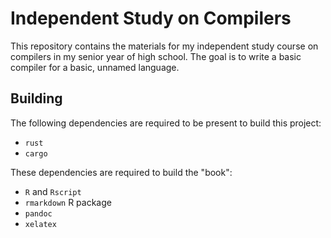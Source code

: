 # Independent Study on Compilers

This repository contains the materials for my independent study course
on compilers in my senior year of high school. The goal is to write a
basic compiler for a basic, unnamed language.

## Building

The following dependencies are required to be present to build this
project:

-   `rust`
-   `cargo`

These dependencies are required to build the "book":

-   `R` and `Rscript`
-   `rmarkdown` R package
-   `pandoc`
-   `xelatex`
